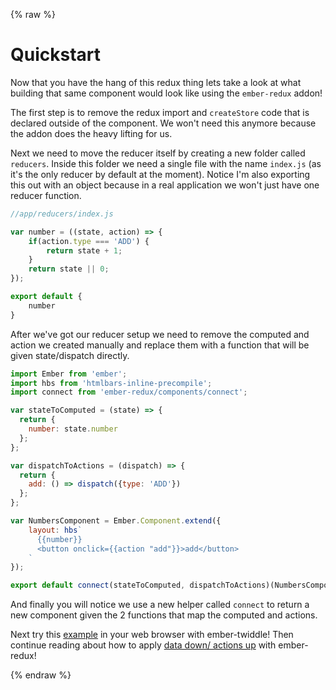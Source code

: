 {% raw %}

# Quickstart

Now that you have the hang of this redux thing lets take a look at what building that same component would look like using the `ember-redux` addon!

The first step is to remove the redux import and `createStore` code that is declared outside of the component. We won't need this anymore because the addon does the heavy lifting for us.

Next we need to move the reducer itself by creating a new folder called `reducers`. Inside this folder we need a single file with the name `index.js` (as it's the only reducer by default at the moment). Notice I'm also exporting this out with an object because in a real application we won't just have one reducer function.

```js
//app/reducers/index.js

var number = ((state, action) => {
    if(action.type === 'ADD') {
        return state + 1;
    }
    return state || 0;
});

export default {
    number
}
```

After we've got our reducer setup we need to remove the computed and action we created manually and replace them with a function that will be given state/dispatch directly.

```js
import Ember from 'ember';
import hbs from 'htmlbars-inline-precompile';
import connect from 'ember-redux/components/connect';

var stateToComputed = (state) => {
  return {
    number: state.number
  };
};

var dispatchToActions = (dispatch) => {
  return {
    add: () => dispatch({type: 'ADD'})
  };
};

var NumbersComponent = Ember.Component.extend({
    layout: hbs`
      {{number}}
      <button onclick={{action "add"}}>add</button>
    `
});

export default connect(stateToComputed, dispatchToActions)(NumbersComponent);
```

And finally you will notice we use a new helper called `connect` to return a new component given the 2 functions that map the computed and actions.

Next try this [example](https://ember-twiddle.com/7ce3446b14f166f04064eba663c0a350) in your web browser with ember-twiddle! Then continue reading about how to apply [data down/ actions up](ddau.md) with ember-redux!

{% endraw %}

